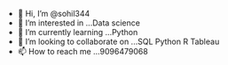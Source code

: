 - 👋 Hi, I’m @sohil344
- 👀 I’m interested in ...Data science
- 🌱 I’m currently learning ...Python
- 💞️ I’m looking to collaborate on ...SQL Python R Tableau
- 📫 How to reach me ...9096479068

<!---
sohil344/sohil344 is a ✨ special ✨ repository because its `README.md` (this file) appears on your GitHub profile.
You can click the Preview link to take a look at your changes.
--->
